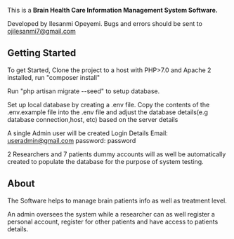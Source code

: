 This is a **Brain Health Care Information Management System Software.** 

Developed by Ilesanmi Opeyemi. Bugs and errors should be sent to ojilesanmi7@gmail.com

## Getting Started

To get Started, Clone the project to a host with PHP>7.0 and Apache 2 installed, run "composer install"

Run "php artisan migrate --seed" to setup database.

Set up local database by creating a .env file. Copy the contents of the .env.example file into the .env file and adjust the database details(e.g database connection,host, etc) based on the server details

A single Admin user will be created
Login Details 
Email: useradmin@gmail.com
password: password

2 Researchers and 7 patients dummy accounts will as well be automatically created to populate the database for the purpose of system testing.

## About
The Software helps to manage brain patients info as well as treatment level.

An admin oversees the system while a researcher can as well register a personal account, register for other patients and have access to patients details.
